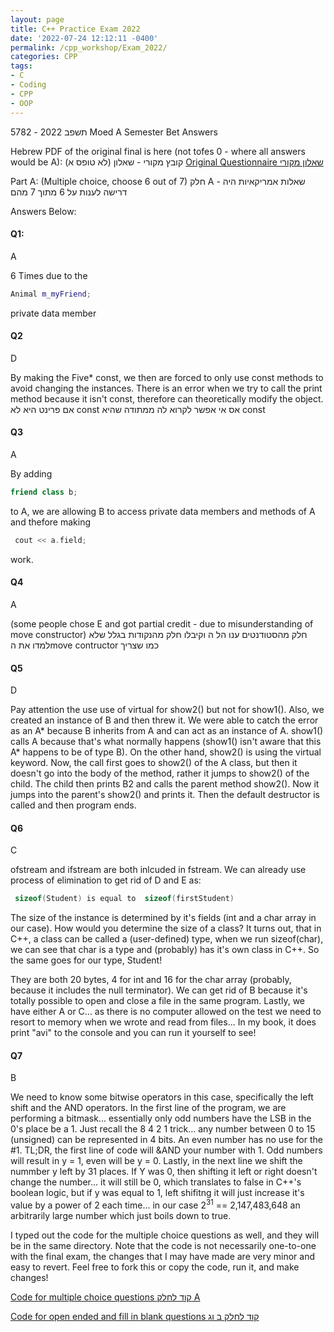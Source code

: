 ```yaml
---
layout: page
title: C++ Practice Exam 2022
date: '2022-07-24 12:12:11 -0400'
permalink: /cpp_workshop/Exam_2022/
categories: CPP
tags:
- C
- Coding
- CPP
- OOP
---
```


5782 - תשפב 2022 Moed A Semester Bet Answers

Hebrew PDF of the original final is here (not tofes 0 - where all answers would be A):  קובץ מקורי - שאלון (לא טופס א)
[Original Questionnaire שאלון מקורי](https://github.com/avipars/CS-Resources/blob/main/cpp_workshop/Exam_2022/test_2022.pdf)

Part A: (Multiple choice, choose 6 out of 7)  חלק A - שאלות אמריקאיות 
היה דרישה לענות על 6 מתוך 7 מהם

Answers Below: 


#### Q1: 
  A 

  6 Times due to the 

  ```cpp
  Animal m_myFriend;
  ```

  private data member



#### Q2
  D

By making the Five* const, we then are forced to only use const methods to avoid changing the instances. There is an error when we try to call the print method because it isn't const, therefore can theoretically modify the object. 
  אם פרינט היא לא const אס אי אפשר לקרוא לה ממתודה שהיא const



#### Q3
  A

  By adding 

   ```cpp
   friend class b; 
   ```
   to A, we are allowing B to access private data members and methods of A and thefore making 

  ```cpp
   cout << a.field;
   ```

   work.




#### Q4
  A

  (some people chose E and got partial credit - due to misunderstanding of move constructor) 
חלק מהסטודנטים ענו הל ה וקיבלו חלק מהנקודות בגלל שלא למדו את הmove contructor כמו שצריך



#### Q5
  D

  Pay attention the use use of virtual for show2() but not for show1().
  Also, we created an instance of B and then threw it. We were able to catch the error as an A* because B inherits from A and can act as an instance of A. show1() calls A because that's what normally happens (show1() isn't aware that this A* happens to be of type B). On the other hand, show2() is using the virtual keyword. Now, the call first goes to show2() of the A class, but then it doesn't go into the body of the method, rather it jumps to show2() of the child. The child then prints B2 and calls the parent method show2(). Now it jumps into the parent's show2() and prints it. Then the default destructor is called and then program ends. 


#### Q6
  C

  ofstream and ifstream are both inlcuded in fstream. We can already use process of elimination to get rid of D and E as:

  
  ```cpp
   sizeof(Student) is equal to  sizeof(firstStudent)
   ```


The size of the instance is determined by it's fields (int and a char array in our case). How would you determine the size of a class? It turns out, that in C++, a class can be called a (user-defined) type, when we run sizeof(char), we can see that char is a type and (probably) has it's own class in C++. So the same goes for our type, Student!  

They are both 20 bytes, 4 for int and 16 for the char array (probably, because it includes the null terminator). We can get rid of B because it's totally possible to open and close a file in the same program. Lastly, we have either A or C... as there is no computer allowed on the test we need to resort to memory when we wrote and read from files... In my book, it does print "avi" to the console and you can run it yourself to see!


#### Q7
  B

  We need to know some bitwise operators in this case, specifically the left shift and the AND operators. In the first line of the program, we are performing a bitmask... essentially only odd numbers have the LSB in the 0's place be a 1. Just recall the 8 4 2 1 trick... any number between 0 to 15 (unsigned) can be represented in 4 bits. An even number has no use for the #1. TL;DR, the first line of code will &AND your number with 1. Odd numbers will result in y = 1, even will be y = 0. Lastly, in the next line we shift the nummber y left by 31 places. If Y was 0, then shifting it left or right doesn't change the number... it will still be 0, which translates to false in C++'s boolean logic, but if y was equal to 1, left shifitng it will just increase it's value by a power of 2 each time... in our case 2<sup>31</sup> == 2,147,483,648 an arbitrarily large number which just boils down to true.


<!-- Q1 A

Q2 D

Q3 A

Q4 A (some people chose E and got partial credit - due to misunderstanding of move constructor) 
חלק מהסטודנטים ענו הל ה וקיבלו חלק מהנקודות בגלל שלא למדו את הmove contructor כמו שצריך

Q5 D

Q6 C

Q7 B -->

I typed out the code for the multiple choice questions as well, and they will be in the same directory. 
Note that the code is not necessarily one-to-one with the final exam, the changes that I may have made are very minor and easy to revert. Feel free to fork this or copy the code, run it, and make changes! 


[Code for multiple choice questions  קוד לחלק A](https://github.com/avipars/CS-Resources/tree/main/cpp_workshop/Exam_2022)

[Code for open ended and fill in blank questions קוד לחלק ב וג](https://github.com/avipars/CS-Resources/tree/main/cpp_workshop/Exam_2022/open)
